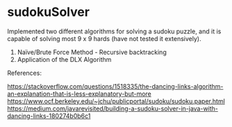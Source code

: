 # sudokuSolver

Implemented two different algorithms for solving a sudoku puzzle, and it is capable of solving most 9 x 9 hards (have not tested it extensively).
1. Naïve/Brute Force Method - Recursive backtracking
2. Application of the DLX Algorithm 

References:

https://stackoverflow.com/questions/1518335/the-dancing-links-algorithm-an-explanation-that-is-less-explanatory-but-more
https://www.ocf.berkeley.edu/~jchu/publicportal/sudoku/sudoku.paper.html
https://medium.com/javarevisited/building-a-sudoku-solver-in-java-with-dancing-links-180274b0b6c1
